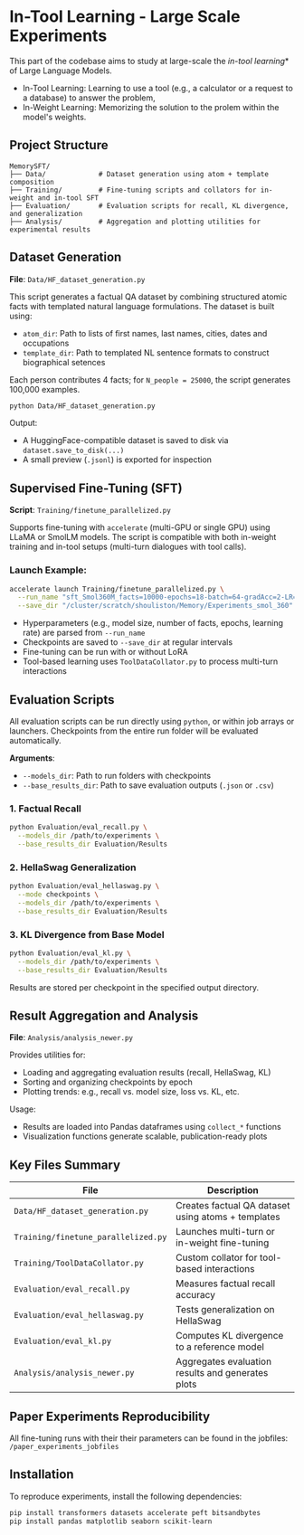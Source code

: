 # In-Tool Learning - Large Scale Experiments

This part of the codebase aims to study at large-scale the *in-tool learning** of Large Language Models.

- In-Tool Learning: Learning to use a tool (e.g., a calculator or a request to a database) to answer the problem,
- In-Weight Learning: Memorizing the solution to the prolem within the model's weights.


## Project Structure

```
MemorySFT/
├── Data/             # Dataset generation using atom + template composition
├── Training/         # Fine-tuning scripts and collators for in-weight and in-tool SFT
├── Evaluation/       # Evaluation scripts for recall, KL divergence, and generalization
├── Analysis/         # Aggregation and plotting utilities for experimental results
```

## Dataset Generation

**File**: `Data/HF_dataset_generation.py`

This script generates a factual QA dataset by combining structured atomic facts with templated natural language formulations. The dataset is built using:

- `atom_dir`: Path to lists of first names, last names, cities, dates and occupations
- `template_dir`: Path to templated NL sentence formats to construct biographical setences

Each person contributes 4 facts; for `N_people = 25000`, the script generates 100,000 examples.

```bash
python Data/HF_dataset_generation.py
```

Output:
- A HuggingFace-compatible dataset is saved to disk via `dataset.save_to_disk(...)`
- A small preview (`.jsonl`) is exported for inspection

## Supervised Fine-Tuning (SFT)

**Script**: `Training/finetune_parallelized.py`

Supports fine-tuning with `accelerate` (multi-GPU or single GPU) using LLaMA or SmolLM models. The script is compatible with both in-weight training and in-tool setups (multi-turn dialogues with tool calls).

### Launch Example:
```bash
accelerate launch Training/finetune_parallelized.py \
  --run_name "sft_Smol360M_facts=10000-epochs=18-batch=64-gradAcc=2-LR=1e-3-loraR=0-loraA=0-weight" \
  --save_dir "/cluster/scratch/shouliston/Memory/Experiments_smol_360"
```

- Hyperparameters (e.g., model size, number of facts, epochs, learning rate) are parsed from `--run_name`
- Checkpoints are saved to `--save_dir` at regular intervals
- Fine-tuning can be run with or without LoRA
- Tool-based learning uses `ToolDataCollator.py` to process multi-turn interactions


## Evaluation Scripts

All evaluation scripts can be run directly using `python`, or within job arrays or launchers. Checkpoints from the entire run folder will be evaluated automatically.

**Arguments**:
- `--models_dir`: Path to run folders with checkpoints
- `--base_results_dir`: Path to save evaluation outputs (`.json` or `.csv`)

### 1. Factual Recall
```bash
python Evaluation/eval_recall.py \
  --models_dir /path/to/experiments \
  --base_results_dir Evaluation/Results
```

### 2. HellaSwag Generalization
```bash
python Evaluation/eval_hellaswag.py \
  --mode checkpoints \
  --models_dir /path/to/experiments \
  --base_results_dir Evaluation/Results
```

### 3. KL Divergence from Base Model
```bash
python Evaluation/eval_kl.py \
  --models_dir /path/to/experiments \
  --base_results_dir Evaluation/Results
```

Results are stored per checkpoint in the specified output directory.


## Result Aggregation and Analysis

**File**: `Analysis/analysis_newer.py`

Provides utilities for:
- Loading and aggregating evaluation results (recall, HellaSwag, KL)
- Sorting and organizing checkpoints by epoch
- Plotting trends: e.g., recall vs. model size, loss vs. KL, etc.

Usage:
- Results are loaded into Pandas dataframes using `collect_*` functions
- Visualization functions generate scalable, publication-ready plots


## Key Files Summary

| File | Description |
|------|-------------|
| `Data/HF_dataset_generation.py` | Creates factual QA dataset using atoms + templates |
| `Training/finetune_parallelized.py` | Launches multi-turn or in-weight fine-tuning |
| `Training/ToolDataCollator.py` | Custom collator for tool-based interactions |
| `Evaluation/eval_recall.py` | Measures factual recall accuracy |
| `Evaluation/eval_hellaswag.py` | Tests generalization on HellaSwag |
| `Evaluation/eval_kl.py` | Computes KL divergence to a reference model |
| `Analysis/analysis_newer.py` | Aggregates evaluation results and generates plots |


## Paper Experiments Reproducibility

All fine-tuning runs with their their parameters can be found in the jobfiles: `/paper_experiments_jobfiles`

## Installation

To reproduce experiments, install the following dependencies:

```bash
pip install transformers datasets accelerate peft bitsandbytes
pip install pandas matplotlib seaborn scikit-learn
```

